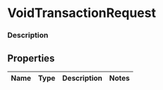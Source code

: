 
# VoidTransactionRequest

### Description



## Properties
Name | Type | Description | Notes
------------ | ------------- | ------------- | -------------



